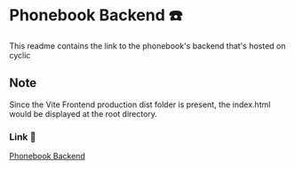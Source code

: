 # Phonebook Backend ☎️

This readme contains the link to the phonebook's backend that's hosted on cyclic

## Note

Since the Vite Frontend production dist folder is present, the index.html would be displayed at the root directory.

### Link 🔗

[Phonebook Backend](http://)